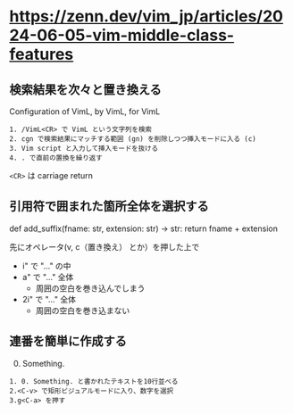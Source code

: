 # https://zenn.dev/vim_jp/articles/2024-06-05-vim-middle-class-features

## 検索結果を次々と置き換える
Configuration of VimL,
by VimL, for VimL

```
1. /VimL<CR> で VimL という文字列を検索
2. cgn で検索結果にマッチする範囲 (gn) を削除しつつ挿入モードに入る (c)
3. Vim script と入力して挿入モードを抜ける
4. . で直前の置換を繰り返す
```

`<CR>` は carriage return

## 引用符で囲まれた箇所全体を選択する

def add_suffix(fname: str, extension: str) -> str:
    return fname + extension


先にオペレータ(v, c（置き換え） とか）を押した上で  
- i" で "..." の中
- a" で "..." 全体
  - 周囲の空白を巻き込んでしまう
- 2i" で "..." 全体
  - 周囲の空白を巻き込まない

## 連番を簡単に作成する
0. Something.

```
1. 0. Something. と書かれたテキストを10行並べる
2.<C-v> で矩形ビジュアルモードに入り、数字を選択
3.g<C-a> を押す
```

